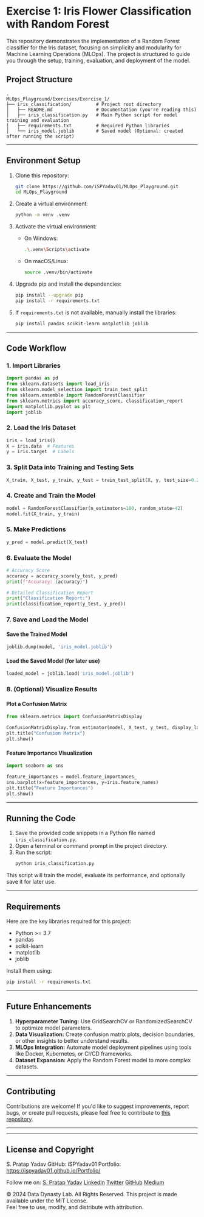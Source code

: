 # Exercise 1: Iris Flower Classification with Random Forest

This repository demonstrates the implementation of a Random Forest classifier for the Iris dataset, focusing on simplicity and modularity for Machine Learning Operations (MLOps). The project is structured to guide you through the setup, training, evaluation, and deployment of the model.

## **Project Structure**

```plaintext
.
MLOps_Playground/Exercises/Exercise_1/
├── iris_classification/         # Project root directory
│   ├── README.md                # Documentation (you're reading this)
│   ├── iris_classification.py   # Main Python script for model training and evaluation
│   ├── requirements.txt         # Required Python libraries
│   └── iris_model.joblib        # Saved model (Optional: created after running the script)
```

---

## **Environment Setup**

1. Clone this repository:
   ```bash
   git clone https://github.com/iSPYadav01/MLOps_Playground.git
   cd MLOps_Playground
   ```

2. Create a virtual environment:
   ```bash
   python -m venv .venv
   ```

3. Activate the virtual environment:
   - On Windows:
     ```bash
     .\.venv\Scripts\activate
     ```
   - On macOS/Linux:
     ```bash
     source .venv/bin/activate
     ```

4. Upgrade pip and install the dependencies:
   ```bash
   pip install --upgrade pip
   pip install -r requirements.txt
   ```

5. If `requirements.txt` is not available, manually install the libraries:
   ```bash
   pip install pandas scikit-learn matplotlib joblib
   ```

---

## **Code Workflow**

### 1. Import Libraries
```python
import pandas as pd
from sklearn.datasets import load_iris
from sklearn.model_selection import train_test_split
from sklearn.ensemble import RandomForestClassifier
from sklearn.metrics import accuracy_score, classification_report
import matplotlib.pyplot as plt
import joblib
```

### 2. Load the Iris Dataset
```python
iris = load_iris()
X = iris.data  # Features
y = iris.target  # Labels
```

### 3. Split Data into Training and Testing Sets
```python
X_train, X_test, y_train, y_test = train_test_split(X, y, test_size=0.2, random_state=42)
```

### 4. Create and Train the Model
```python
model = RandomForestClassifier(n_estimators=100, random_state=42)
model.fit(X_train, y_train)
```

### 5. Make Predictions
```python
y_pred = model.predict(X_test)
```

### 6. Evaluate the Model
```python
# Accuracy Score
accuracy = accuracy_score(y_test, y_pred)
print(f"Accuracy: {accuracy}")

# Detailed Classification Report
print("Classification Report:")
print(classification_report(y_test, y_pred))
```

### 7. Save and Load the Model
#### Save the Trained Model
```python
joblib.dump(model, 'iris_model.joblib')
```

#### Load the Saved Model (for later use)
```python
loaded_model = joblib.load('iris_model.joblib')
```

### 8. (Optional) Visualize Results
#### Plot a Confusion Matrix
```python
from sklearn.metrics import ConfusionMatrixDisplay

ConfusionMatrixDisplay.from_estimator(model, X_test, y_test, display_labels=iris.target_names)
plt.title("Confusion Matrix")
plt.show()
```

#### Feature Importance Visualization
```python
import seaborn as sns

feature_importances = model.feature_importances_
sns.barplot(x=feature_importances, y=iris.feature_names)
plt.title("Feature Importances")
plt.show()
```

---

## **Running the Code**

1. Save the provided code snippets in a Python file named `iris_classification.py`.
2. Open a terminal or command prompt in the project directory.
3. Run the script:
   ```bash
   python iris_classification.py
   ```

This script will train the model, evaluate its performance, and optionally save it for later use.

---

## **Requirements**
Here are the key libraries required for this project:

- Python >= 3.7
- pandas
- scikit-learn
- matplotlib
- joblib

Install them using:
```bash
pip install -r requirements.txt
```

---

## **Future Enhancements**

1. **Hyperparameter Tuning:** Use GridSearchCV or RandomizedSearchCV to optimize model parameters.
2. **Data Visualization:** Create confusion matrix plots, decision boundaries, or other insights to better understand results.
3. **MLOps Integration:** Automate model deployment pipelines using tools like Docker, Kubernetes, or CI/CD frameworks.
4. **Dataset Expansion:** Apply the Random Forest model to more complex datasets.

---

## **Contributing**

Contributions are welcome! If you'd like to suggest improvements, report bugs, or create pull requests, please feel free to contribute to [this repository](https://github.com/iSPYadav01/MLOps_Playground.git).

---

---
## **License and Copyright**
S. Pratap Yadav
GitHub: iSPYadav01
Portfolio: https://ispyadav01.github.io/Portfolio/

Follow me on:
[S. Pratap Yadav](https://ispyadav01.github.io/Portfolio/)
[LinkedIn](https://www.linkedin.com/in/iSPYadav01)
[Twitter](https://twitter.com/iSPYadav01)
[GitHub](https://github.com/iSPYadav01)
[Medium](https://medium.com/@ispyadav01)


© 2024 Data Dynasty Lab. All Rights Reserved.
This project is made available under the MIT License.  
Feel free to use, modify, and distribute with attribution.
```